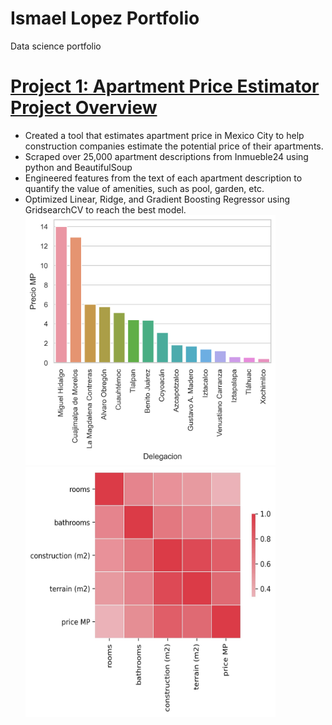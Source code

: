 # Ismael Lopez Portfolio
Data science portfolio
# [**Project 1:** Apartment Price Estimator Project Overview](https://github.com/ismael-lopezb/ds_realestate_proj)
* Created a tool that estimates apartment price in Mexico City to help construction companies estimate the potential price of their apartments.
* Scraped over 25,000 apartment descriptions from Inmueble24 using python and BeautifulSoup
* Engineered features from the text of each apartment description to quantify the value of amenities, such as pool, garden, etc.
* Optimized Linear, Ridge, and Gradient Boosting Regressor using GridsearchCV to reach the best model.
<img src="./images/pricepd.png" width="400" height="400"/> <img src="./images/heatmap.jpg" width="400" height="400"/>
